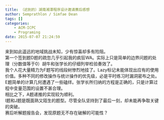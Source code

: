 ```yaml
---
title: （迟到的）湖南湘潭程序设计邀请赛后感想
author: Semprathlon / Simfae Dean
tags: []
categories:
	- ACM-ICPC
	- Programing
date: 2015-07-07 21:24:59
---
```

来到如此遥远的地域挑战未知，少有惊喜却多有险阻。    
第一个签到题D题的疏忽几乎引起我的疯狂WA。实际上只是简单的边界问题的处理（分数值等于0）胡牛和张学长的仔细列举检验奏效了。    
我个人花大量精力为F题写的线段树惨烈地挂了。Lazy标记未能体现出应有的使用价值。多种不同的修改操作与统计操作的优先级，必是平时练习时漏洞密布之处。    
E题简单的计算几何遭遇了一些磕绊。张学长所归纳的方程是正确的，只是计算过程中变量范围的设置不甚合理。    
相比之下，A题递推的实现较为顺利。    
I题和J题是既面熟又陌生的题型。尽管全队坚持到了最后一刻，却未能再争取关键的突破。    
赛后听解题报告会，发现原题无不存在破解的可能性？    